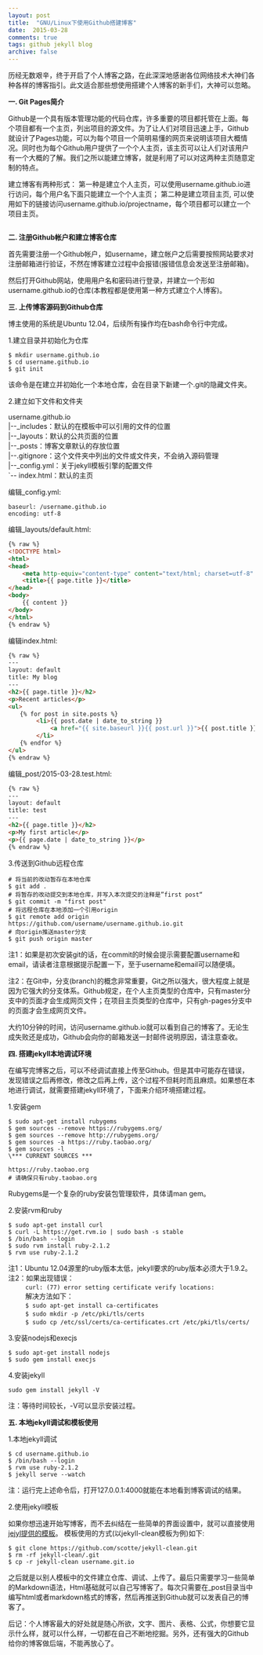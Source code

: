 ```yaml
---
layout: post
title:  "GNU/Linux下使用Github搭建博客"
date:  2015-03-28
comments: true
tags: github jekyll blog
archive: false
---
```


历经无数艰辛，终于开启了个人博客之路，在此深深地感谢各位网络技术大神们各种各样的博客指引。此文适合那些想使用搭建个人博客的新手们，大神可以忽略。


<strong>一. Git Pages简介</strong>

Github是一个具有版本管理功能的代码仓库，许多重要的项目都托管在上面。每个项目都有一个主页，列出项目的源文件。为了让人们对项目迅速上手，Github就设计了Pages功能，可以为每个项目一个简明易懂的网页来说明该项目大概情况。同时也为每个Github用户提供了一个个人主页，该主页可以让人们对该用户有一个大概的了解。我们之所以能建立博客，就是利用了可以对这两种主页随意定制的特点。

建立博客有两种形式：
第一种是建立个人主页，可以使用username.github.io进行访问，每个用户名下面只能建立一个个人主页；
第二种是建立项目主页, 可以使用如下的链接访问username.github.io/projectname，每个项目都可以建立一个项目主页。


```
```

<strong>二. 注册Github帐户和建立博客仓库</strong>

首先需要注册一个Github帐户，如username，建立帐户之后需要按照网站要求对注册邮箱进行验证，不然在博客建立过程中会报错(报错信息会发送至注册邮箱)。

然后打开Github网站，使用用户名和密码进行登录，并建立一个形如username.github.io的仓库(本教程都是使用第一种方式建立个人博客)。


<strong>三. 上传博客源码到Github仓库</strong>

博主使用的系统是Ubuntu 12.04，后续所有操作均在bash命令行中完成。

1.建立目录并初始化为仓库

```
$ mkdir username.github.io
$ cd username.github.io
$ git init
```
该命令是在建立并初始化一个本地仓库，会在目录下新建一个.git的隐藏文件夹。


2.建立如下文件和文件夹

username.github.io  
|--\_includes：默认的在模板中可以引用的文件的位置  
|--\_layouts：默认的公共页面的位置  
|--\_posts：博客文章默认的存放位置    
|--.gitignore：这个文件夹中列出的文件或文件夹，不会纳入源码管理  
|--\_config.yml：关于jekyll模板引擎的配置文件  
`-- index.html：默认的主页  

编辑_config.yml:


```
baseurl: /username.github.io
encoding: utf-8
```

编辑_layouts/default.html:

```html
{% raw %}
<!DOCTYPE html>
<html>
<head>
    <meta http-equiv="content-type" content="text/html; charset=utf-8" />
    <title>{{ page.title }}</title>
</head>
<body>
    {{ content }}
</body>
</html>
{% endraw %}
```
编辑index.html:

```html
{% raw %}
---
layout: default
title: My blog
---
<h2>{{ page.title }}</h2>
<p>Recent articles</p>
<ul>
　　{% for post in site.posts %} 
        <li>{{ post.date | date_to_string }} 
            <a href="{{ site.baseurl }}{{ post.url }}">{{ post.title }}</a>
        </li>
　　{% endfor %}
</ul>
{% endraw %}
```

编辑_post/2015-03-28.test.html:

```html
{% raw %}
---
layout: default
title: test
---
<h2>{{ page.title }}</h2>
<p>My first article</p>
<p>{{ page.date | date_to_string }}</p>
{% endraw %}
```

3.传送到Github远程仓库

```
# 将当前的改动暂存在本地仓库
$ git add .
# 将暂存的改动提交到本地仓库，并写入本次提交的注释是”first post“
$ git commit -m "first post"
# 将远程仓库在本地添加一个引用origin
$ git remote add origin https://github.com/username/username.github.io.git
# 向origin推送master分支
$ git push origin master
```

注1：如果是初次安装git的话，在commit的时候会提示需要配置username和email，请读者注意根据提示配置一下，至于username和email可以随便填。

注2：在Git中，分支(branch)的概念非常重要，Git之所以强大，很大程度上就是因为它强大的分支体系。Github规定，在个人主页类型的仓库中，只有master分支中的页面才会生成网页文件；在项目主页类型的仓库中，只有gh-pages分支中的页面才会生成网页文件。
 
大约10分钟的时间，访问username.github.io就可以看到自己的博客了。无论生成失败还是成功，Github会向你的邮箱发送一封邮件说明原因，请注意查收。

<strong>四. 搭建jekyll本地调试环境</strong>

在编写完博客之后，可以不经调试直接上传至Github。但是其中可能存在错误，发现错误之后再修改，修改之后再上传，这个过程不但耗时而且麻烦。如果想在本地进行调试，就需要搭建jekyll环境了，下面来介绍环境搭建过程。

1.安装gem

```
$ sudo apt-get install rubygems
$ gem sources --remove https://rubygems.org/
$ gem sources --remove http://rubygems.org/
$ gem sources -a https://ruby.taobao.org/
$ gem sources -l
\*** CURRENT SOURCES ***

https://ruby.taobao.org
# 请确保只有ruby.taobao.org
```   
Rubygems是一个复杂的ruby安装包管理软件，具体请man gem。

2.安装rvm和ruby

```
$ sudo apt-get install curl
$ curl -L https://get.rvm.io | sudo bash -s stable  
$ /bin/bash --login
$ sudo rvm install ruby-2.1.2
$ rvm use ruby-2.1.2
```
注1：Ubuntu 12.04源里的ruby版本太低，jekyll要求的ruby版本必须大于1.9.2。  
注2：如果出现错误：  
&ensp;&ensp;&ensp;&ensp;&ensp;`curl: (77) error setting certificate verify locations:`  
&ensp;&ensp;&ensp;&ensp;&ensp;解决方法如下：  
&ensp;&ensp;&ensp;&ensp;&ensp;`$ sudo apt-get install ca-certificates`  
&ensp;&ensp;&ensp;&ensp;&ensp;`$ sudo mkdir -p /etc/pki/tls/certs`  
&ensp;&ensp;&ensp;&ensp;&ensp;`$ sudo cp /etc/ssl/certs/ca-certificates.crt /etc/pki/tls/certs/`  

3.安装nodejs和execjs

```
$ sudo apt-get install nodejs
$ sudo gem install execjs
```

4.安装jekyll

```
sudo gem install jekyll -V
```

注：等待时间较长，-V可以显示安装过程。

<strong>五. 本地jekyll调试和模板使用</strong>

1.本地jekyll调试

```
$ cd username.github.io
$ /bin/bash --login
$ rvm use ruby-2.1.2
$ jekyll serve --watch
```

注：运行完上述命令后，打开127.0.0.1:4000就能在本地看到博客调试的结果。

2.使用jekyll模板

如果你想迅速开始写博客，而不去纠结在一些简单的界面设置中，就可以直接使用[jejyl提供的模板](http://jekyllthemes.org/)。
模板使用的方式(以jekyll-clean模板为例)如下:

```
$ git clone https://github.com/scotte/jekyll-clean.git
$ rm -rf jekyll-clean/.git
$ cp -r jekyll-clean username.git.io
```
之后就是以别人模板中的文件建立仓库、调试、上传了。最后只需要学习一些简单的Markdown语法，Html基础就可以自己写博客了。每次只需要在_post目录当中编写html或者markdown格式的博客，然后再推送到Github就可以发表自己的博客了。

后记：个人博客最大的好处就是随心所欲，文字、图片、表格、公式，你想要它显示什么样，就可以什么样，一切都在自己不断地挖掘。另外，还有强大的Github给你的博客做后端，不能再放心了。
